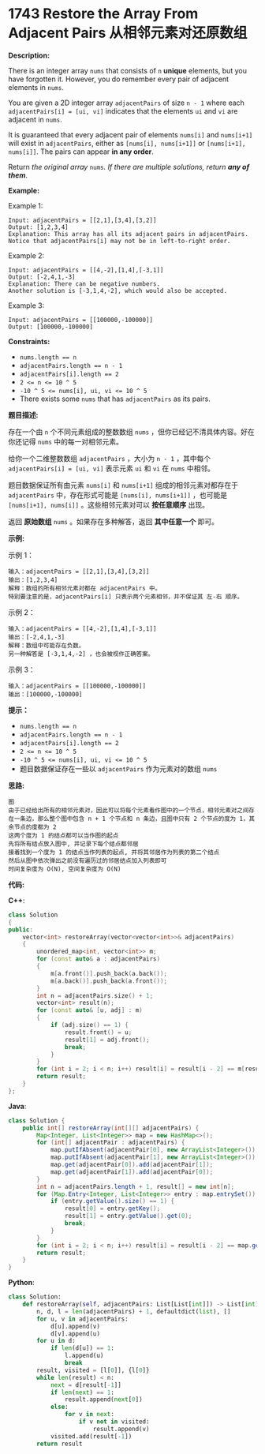 # 1743 Restore the Array From Adjacent Pairs 从相邻元素对还原数组

__Description:__

There is an integer array `nums` that consists of `n` __unique__ elements, but you have forgotten it. However, you do remember every pair of adjacent elements in `nums`.

You are given a 2D integer array `adjacentPairs` of size `n - 1` where each `adjacentPairs[i] = [ui, vi]` indicates that the elements `ui` and `vi` are adjacent in `nums`.

It is guaranteed that every adjacent pair of elements `nums[i]` and `nums[i+1]` will exist in `adjacentPairs`, either as `[nums[i], nums[i+1]]` or `[nums[i+1], nums[i]]`. The pairs can appear __in any order__.

Return _the original array_ `nums`_. If there are multiple solutions, return __any of them___.

__Example:__

Example 1:

```text
Input: adjacentPairs = [[2,1],[3,4],[3,2]]
Output: [1,2,3,4]
Explanation: This array has all its adjacent pairs in adjacentPairs.
Notice that adjacentPairs[i] may not be in left-to-right order.
```

Example 2:

```text
Input: adjacentPairs = [[4,-2],[1,4],[-3,1]]
Output: [-2,4,1,-3]
Explanation: There can be negative numbers.
Another solution is [-3,1,4,-2], which would also be accepted.
```

Example 3:

```text
Input: adjacentPairs = [[100000,-100000]]
Output: [100000,-100000]
```

__Constraints:__

- `nums.length == n`
- `adjacentPairs.length == n - 1`
- `adjacentPairs[i].length == 2`
- `2 <= n <= 10 ^ 5`
- `-10 ^ 5 <= nums[i], ui, vi <= 10 ^ 5`
- There exists some `nums` that has `adjacentPairs` as its pairs.

__题目描述:__

存在一个由 `n` 个不同元素组成的整数数组 `nums` ，但你已经记不清具体内容。好在你还记得 `nums` 中的每一对相邻元素。

给你一个二维整数数组 `adjacentPairs` ，大小为 `n - 1` ，其中每个 `adjacentPairs[i] = [ui, vi]` 表示元素 `ui` 和 `vi` 在 `nums` 中相邻。

题目数据保证所有由元素 `nums[i]` 和 `nums[i+1]` 组成的相邻元素对都存在于 `adjacentPairs` 中，存在形式可能是 `[nums[i], nums[i+1]]` ，也可能是 `[nums[i+1], nums[i]]` 。这些相邻元素对可以 __按任意顺序__ 出现。

返回 __原始数组__ `nums` 。如果存在多种解答，返回 __其中任意一个__ 即可。

__示例:__

示例 1：

```text
输入：adjacentPairs = [[2,1],[3,4],[3,2]]
输出：[1,2,3,4]
解释：数组的所有相邻元素对都在 adjacentPairs 中。
特别要注意的是，adjacentPairs[i] 只表示两个元素相邻，并不保证其 左-右 顺序。
```

示例 2：

```text
输入：adjacentPairs = [[4,-2],[1,4],[-3,1]]
输出：[-2,4,1,-3]
解释：数组中可能存在负数。
另一种解答是 [-3,1,4,-2] ，也会被视作正确答案。
```

示例 3：

```text
输入：adjacentPairs = [[100000,-100000]]
输出：[100000,-100000]
```

__提示：__

- `nums.length == n`
- `adjacentPairs.length == n - 1`
- `adjacentPairs[i].length == 2`
- `2 <= n <= 10 ^ 5`
- `-10 ^ 5 <= nums[i], ui, vi <= 10 ^ 5`
- 题目数据保证存在一些以 `adjacentPairs` 作为元素对的数组 `nums`

__思路:__

```text
图
由于已经给出所有的相邻元素对，因此可以将每个元素看作图中的一个节点，相邻元素对之间存在一条边，那么整个图中包含 n + 1 个节点和 n 条边，且图中只有 2 个节点的度为 1，其余节点的度都为 2
这两个度为 1 的结点都可以当作图的起点
先将所有结点放入图中, 并记录下每个结点都邻居
接着找到一个度为 1 的结点当作列表的起点, 并将其邻居作为列表的第二个结点
然后从图中依次弹出之前没有遍历过的邻居结点加入列表即可
时间复杂度为 O(N), 空间复杂度为 O(N)
```

__代码:__

__C++__:

```C++
class Solution 
{
public:
    vector<int> restoreArray(vector<vector<int>>& adjacentPairs) 
    {
        unordered_map<int, vector<int>> m;
        for (const auto& a : adjacentPairs) 
        {
            m[a.front()].push_back(a.back());
            m[a.back()].push_back(a.front());
        }
        int n = adjacentPairs.size() + 1;
        vector<int> result(n);
        for (const auto& [u, adj] : m) 
        {
            if (adj.size() == 1) {
                result.front() = u;
                result[1] = adj.front();
                break;
            }
        }
        for (int i = 2; i < n; i++) result[i] = result[i - 2] == m[result[i - 1]].front() ? m[result[i - 1]].back() : m[result[i - 1]].front();
        return result;
    }
};
```

__Java__:

```Java
class Solution {
    public int[] restoreArray(int[][] adjacentPairs) {
        Map<Integer, List<Integer>> map = new HashMap<>();
        for (int[] adjacentPair : adjacentPairs) {
            map.putIfAbsent(adjacentPair[0], new ArrayList<Integer>());
            map.putIfAbsent(adjacentPair[1], new ArrayList<Integer>());
            map.get(adjacentPair[0]).add(adjacentPair[1]);
            map.get(adjacentPair[1]).add(adjacentPair[0]);
        }
        int n = adjacentPairs.length + 1, result[] = new int[n];
        for (Map.Entry<Integer, List<Integer>> entry : map.entrySet()) {
            if (entry.getValue().size() == 1) {
                result[0] = entry.getKey();
                result[1] = entry.getValue().get(0);
                break;
            }
        }
        for (int i = 2; i < n; i++) result[i] = result[i - 2] == map.get(result[i - 1]).get(0) ? map.get(result[i - 1]).get(1) : map.get(result[i - 1]).get(0);
        return result;
    }
}
```

__Python__:

```Python
class Solution:
    def restoreArray(self, adjacentPairs: List[List[int]]) -> List[int]:
        n, d, l = len(adjacentPairs) + 1, defaultdict(list), []
        for u, v in adjacentPairs:
            d[u].append(v)
            d[v].append(u)
        for u in d:
            if len(d[u]) == 1:
                l.append(u)
                break
        result, visited = [l[0]], {l[0]}
        while len(result) < n:
            next = d[result[-1]]
            if len(next) == 1:
                result.append(next[0])
            else:
                for v in next:
                    if v not in visited:
                        result.append(v)
            visited.add(result[-1])
        return result
```
